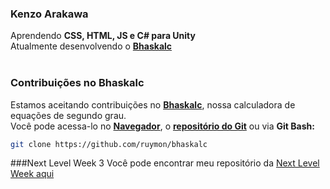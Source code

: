 
### Kenzo Arakawa
Aprendendo **CSS, HTML, JS e C# para Unity**<br>
Atualmente desenvolvendo o **[Bhaskalc](https://github.com/ruymon/bhaskalc)**<br>
<br>
### Contribuições no **Bhaskalc**
Estamos aceitando contribuições no **[Bhaskalc](https://github.com/ruymon/bhaskalc)**, nossa calculadora de equações de segundo grau.<br>
Você pode acessa-lo no **[Navegador](https://ruymon.github.io/bhaskalc/)**, o **[repositório do Git](https://github.com/ruymon/bhaskalc)** ou via **Git Bash:**
```bash
git clone https://github.com/ruymon/bhaskalc
```

###Next Level Week 3
Você pode encontrar meu repositório da [Next Level Week aqui](https://github.com/kenkenkon/nlw) <br>
